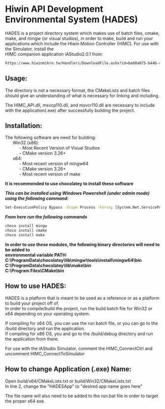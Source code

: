 # Hiwin API Development Environmental System (HADES)

HADES is a project directory system which makes use of batch files, cmake, make, and mingw (or visual studios),
    in order to make, build and run your applications which include the HIwin Motion Controller (HIMC). For use with the Simulator, install the  
    HIMC companion application iAStudio2.0.1 from:  
```bash
https://www.hiwinmikro.tw/Handlers/DownloadFile.ashx?id=ba60a075-b44b-48eb-925f-411c4e45141c&lang=en  
```

## Usage:

The directory is not a necessary format, the CMakeLists and batch files
should give an understanding of what is necessary for linking and including.

The HIMC_API.dll, msvcp110.dll, and msvcr110.dll are necessary to 
include with the application(.exe) after successfully building the project.

## Installation:

The following software are need for building:  
&emsp;&ensp; Win32 (x86):  
&emsp;&emsp;&emsp; - Most Recent Version of Visual Studios  
&emsp;&emsp;&emsp; - CMake version 3.26+  
&emsp;&ensp; x64:  
&emsp;&emsp;&emsp; - Most recent version of mingw64  
&emsp;&emsp;&emsp; - CMake version 3.26+  
&emsp;&emsp;&emsp; - Most recent version of make  

**It is recommended to use chocolatey to install these software**

***This can be installed using Windows Powershell (under admin mode) using the following command:***
```bash
Set-ExecutionPolicy Bypass -Scope Process -Force; [System.Net.ServicePointManager]::SecurityProtocol = [System.Net.ServicePointManager]::SecurityProtocol -bor 3072; iex ((New-Object System.Net.WebClient).DownloadString('https://community.chocolatey.org/install.ps1'))
```
***From here run the following commands***
```bash
choco install mingw  
choco install cmake  
choco install make
```  
**In order to use these modules, the following binary directories will need to be added to  
environmental variable PATH:  
C:\ProgramData\chocolatey\lib\mingw\tools\install\mingw64\bin  
C:\ProgramData\chocolatey\lib\make\bin  
C:\Program Files\CMake\bin**

## How to use HADES:

HADES is a platform that is meant to be used as a reference or as a platform to build your project off of.  
In order to compile/build the project, run the build batch file for Win32 or x64 depending on your operating system. 

If compiling for x64 OS, you can use the run batch file, or you can go to the /build directory and run the application.   
If compiling for x86 OS, you and go to the /build/debug directory and run the application from there. 

For use with the iAStudio Simulator, comment the HIMC_ConnectCtrl and uncomment HIMC_ConnectToSimulator

## How to change Application (.exe) Name:
Open build/x64/CMakeLists.txt or build/Win32/CMakeLists.txt  
In line 2, change the "HADESApp" to "desired app name goes here"

The file name will also need to be added to the run.bat file in order to target the proper x64 exe. 
